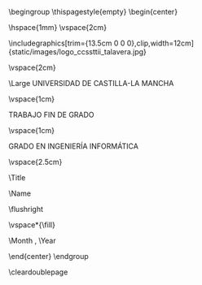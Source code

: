 
\begingroup
\thispagestyle{empty}
\begin{center}

\hspace{1mm}
\vspace{2cm}

\includegraphics[trim={13.5cm 0 0 0},clip,width=12cm]{static/images/logo_ccssttii_talavera.jpg}

\vspace{2cm}

\Large
UNIVERSIDAD DE CASTILLA-LA MANCHA

\vspace{1cm}

TRABAJO FIN DE GRADO

\vspace{1cm}

GRADO EN INGENIERÍA INFORMÁTICA

\vspace{2.5cm}

\Title

\Name

\flushright

\vspace*{\fill}

\Month , \Year


\end{center}
\endgroup

\cleardoublepage

